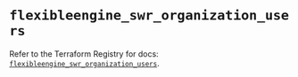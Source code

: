 # `flexibleengine_swr_organization_users`

Refer to the Terraform Registry for docs: [`flexibleengine_swr_organization_users`](https://registry.terraform.io/providers/flexibleenginecloud/flexibleengine/1.46.0/docs/resources/swr_organization_users).

